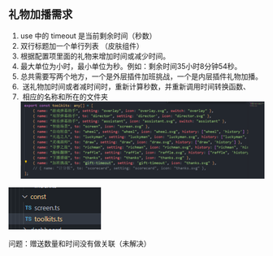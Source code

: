 ## 礼物加播需求

1.  use 中的 timeout 是当前剩余时间（秒数）
2.  双行标题加一个单行列表 （皮肤组件）
3.  根据配置项里面的礼物来增加时间或减少时间。
4.  最大单位为小时，最小单位为秒。例如：剩余时间35小时8分钟54秒。
5.  总共需要写两个地方，一个是外层插件加班挑战，一个是内层插件礼物加播。
6.   送礼物加时间或者减时间时，重新计算秒数，并重新调用时间转换函数、
7.   相应的名称和所在的文件夹
 ![bacfc3b0855218b5ae275dbd84240a07.png](../../_resources/bacfc3b0855218b5ae275dbd84240a07.png)
 
 ![56416378aaca7b87be926a07760848ca.png](../../_resources/56416378aaca7b87be926a07760848ca.png)
 
 问题：赠送数量和时间没有做关联（未解决）
 
 
 